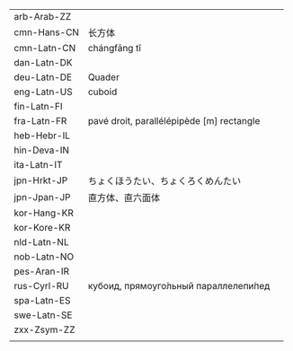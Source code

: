 | | | |
|-|-|-|
| arb-Arab-ZZ |  |  |
| cmn-Hans-CN | 长方体 |  |
| cmn-Latn-CN | chángfāng tǐ |  |
| dan-Latn-DK |  |  |
| deu-Latn-DE | Quader |  |
| eng-Latn-US | cuboid |  |
| fin-Latn-FI |  |  |
| fra-Latn-FR | pavé droit, parallélépipède [m] rectangle |  |
| heb-Hebr-IL |  |  |
| hin-Deva-IN |  |  |
| ita-Latn-IT |  |  |
| jpn-Hrkt-JP | ちょくほうたい、ちょくろくめんたい |  |
| jpn-Jpan-JP | 直方体、直六面体 |  |
| kor-Hang-KR |  |  |
| kor-Kore-KR |  |  |
| nld-Latn-NL |  |  |
| nob-Latn-NO |  |  |
| pes-Aran-IR |  |  |
| rus-Cyrl-RU | кубоид, прямоуго́льный параллелепи́пед |  |
| spa-Latn-ES |  |  |
| swe-Latn-SE |  |  |
| zxx-Zsym-ZZ |  |  |
|  |  |  |
